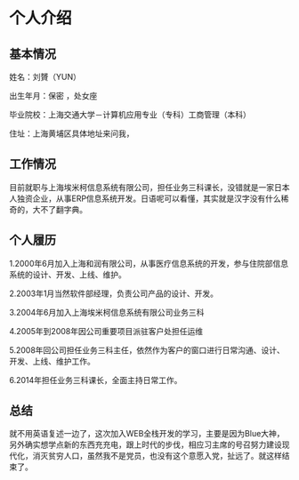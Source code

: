 # 个人介绍
## 基本情况

姓名：刘贇（YUN）

出生年月：保密 ，处女座

毕业院校：上海交通大学－计算机应用专业（专科）工商管理（本科）

住址：上海黄埔区具体地址来问我，

## 工作情况

目前就职与上海埃米柯信息系统有限公司，担任业务三科课长，没错就是一家日本人独资企业，从事ERP信息系统开发。日语呢可以看懂，其实就是汉字没有什么稀奇的，大不了翻字典。

## 个人履历

1.2000年6月加入上海和润有限公司，从事医疗信息系统的开发，参与住院部信息系统的设计、开发、上线、维护。

2.2003年1月当然软件部经理，负责公司产品的设计、开发。

3.2004年6月加入上海埃米柯信息系统有限公司业务三科

4.2005年到2008年因公司重要项目派驻客户处担任运维

5.2008年回公司担任业务三科主任，依然作为客户的窗口进行日常沟通、设计、开发、上线、维护工作。

6.2014年担任业务三科课长，全面主持日常工作。

## 总结

就不用英语复述一边了，这次加入WEB全栈开发的学习，主要是因为Blue大神，另外确实想学点新的东西充充电，跟上时代的步伐，相应习主席的号召努力建设现代化，消灭贫穷人口，虽然我不是党员，也没有这个意愿入党，扯远了。就这样结束了。
